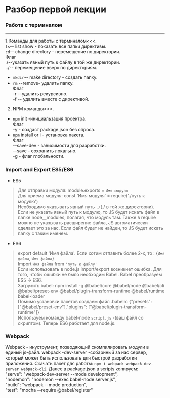 # Разбор первой лекции
### Работа с терминалом 
***
1.Команды для работы с терминалом<<<.  
`ls`-- list show - показать все папки директивы.  
`cd`-- change directory - перемещение по директории.  
Флаг  
./--указать явный путь к файлу в той же директории.  
../-- перемещение вверх по директориям.    
* `mkdir`-- make directory - создать папку.  
* `rm` --remove- удалить папку.  
Флаг  
-r --удалить рекурсивно.  
-f -- удалить вместе с директивой.  
2. NPM команды<<<.  
* `npm` init -инициальзация проектра.  
Флаг  
-y  - создаст package.json без опроса.
* `npm` install or i  - установка пакета.  
Флаг  
--save-dev - зависимости для разработки.  
--save - сохранить локально.  
-g - флаг глобальности.  

### Import and Export ES5/ES6
* ES5
> Для отправки модуля: module.exports = `Имя модуля`  
> Для приема модуля: const 'Имя модуля' = require('./путь к модулю')  
Необходимо указывать явный путь `./`(./ в той же директории). Если не указать явный путь к модулю, то JS будет искать файл в папке node__modules, полагая, что модуль там. Также в require можно не указывать расширение файла, JS автоматически сделает это за нас. Если файл будет не найден, то JS будет искать папку с таким именем.  
* ES6
> export default 'Имя файла'. Если хотим отпавить более 2-х, то : {`Имя файла`, `Имя файла`}  
> Import `Имя файла` from `'путь к файлу'`  
Если использовать в node.js import/export возникнет ошибка. Для того, чтобы ошибки не было необходим Babel. Babel преобразуем ES5 -> ES6.  
Загрузить babel: npm install -g @babel/core @babel/node @babel/cli @babel/preset-env @babel/plugin-transform-runtime @babel/runtime babel-loader  
Помимо установки пакетов создаем файл .babelrc {"presets": ["@babel/preset-env"],"plugins": ["@babel/plugin-transform-runtime"]}  
Используем команду babel-node `script.js` -(ваш файл со скриптом). Теперь ES6 работает для node.js.
### Webpack  
Webpack - инуструмент, позводяющий скомпилировать модули в единый js-файл. webpack -dev-server -собарнный за нас сервер, который может быть использовать для быстрой разработки приложения.  Скачать пакет для работы: `npm i webpack webpack-dev-server webpack-cli`. Далее в package.json в scripts копируем:  
"serve": "webpack-dev-server --mode development",  
"nodemon": "nodemon --exec babel-node server.js",  
"build": "webpack --mode production",  
"test": "mocha --require @babel/register"  


